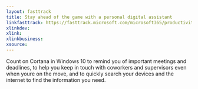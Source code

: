 ```yaml
---
layout: fasttrack
title: Stay ahead of the game with a personal digital assistant
linkfasttrack: https://fasttrack.microsoft.com/microsoft365/productivitylibrary/Stay-ahead-of-the-game-with-a-personal-digital-assistant 
xlinkdev: 
xlink: 
xlinkbusiness: 
xsource: 
---
```

Count on Cortana in Windows 10 to remind you of important meetings and deadlines, to help you keep in touch with coworkers and supervisors even when youre on the move, and to quickly search your devices and the internet to find the information you need.